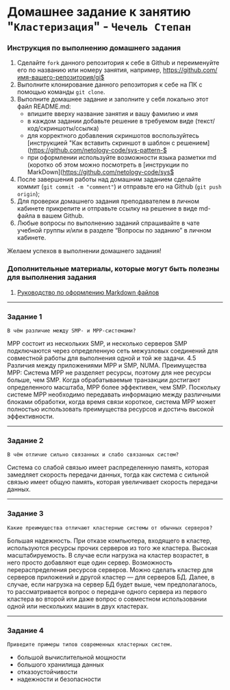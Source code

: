 # Домашнее задание к занятию "`Кластеризация`" - `Чечель Степан`


### Инструкция по выполнению домашнего задания

   1. Сделайте `fork` данного репозитория к себе в Github и переименуйте его по названию или номеру занятия, например, https://github.com/имя-вашего-репозитория/gi$
   2. Выполните клонирование данного репозитория к себе на ПК с помощью команды `git clone`.
   3. Выполните домашнее задание и заполните у себя локально этот файл README.md:
      - впишите вверху название занятия и вашу фамилию и имя
      - в каждом задании добавьте решение в требуемом виде (текст/код/скриншоты/ссылка)
      - для корректного добавления скриншотов воспользуйтесь [инструкцией "Как вставить скриншот в шаблон с решением](https://github.com/netology-code/sys-pattern-$
      - при оформлении используйте возможности языка разметки md (коротко об этом можно посмотреть в [инструкции  по MarkDown](https://github.com/netology-code/sys$
   4. После завершения работы над домашним заданием сделайте коммит (`git commit -m "comment"`) и отправьте его на Github (`git push origin`);
   5. Для проверки домашнего задания преподавателем в личном кабинете прикрепите и отправьте ссылку на решение в виде md-файла в вашем Github.
   6. Любые вопросы по выполнению заданий спрашивайте в чате учебной группы и/или в разделе “Вопросы по заданию” в личном кабинете.

Желаем успехов в выполнении домашнего задания!

### Дополнительные материалы, которые могут быть полезны для выполнения задания

1. [Руководство по оформлению Markdown файлов](https://gist.github.com/Jekins/2bf2d0638163f1294637#Code)

---








### Задание 1

`В чём различие между SMP- и MPP-системами?`


MPP состоит из нескольких SMP, и несколько серверов SMP подключаются через определенную сеть межузловых соединений для совместной работы для выполнения одной и той же задачи. 4.5 Различия между приложениями MPP и SMP, NUMA. Преимущества MPP: Система MPP не разделяет ресурсы, поэтому для нее ресурсы больше, чем SMP. Когда обрабатываемые транзакции достигают определенного масштаба, MPP более эффективен, чем SMP. Поскольку системе MPP необходимо передавать информацию между различными блоками обработки, когда время связи короткое, система MPP может полностью использовать преимущества ресурсов и достичь высокой эффективности.

---

### Задание 2

`В чём отличие сильно связанных и слабо связанных систем?`

Система со слабой связью имеет распределенную память, которая замедляет скорость передачи данных, тогда как система с сильной связью имеет общую память, которая увеличивает скорость передачи данных.

---

### Задание 3

`Какие преимущества отличают кластерные системы от обычных серверов?`

Большая надежность. При отказе компьютера, входящего в кластер, используются ресурсы прочих серверов из того же кластера.
Высокая масштабируемость. В случае если нагрузка на кластер возрастет, в него просто добавляют еще один сервер.
Возможность перераспределения ресурсов серверов. Можно сделать кластер для серверов приложений и другой кластер — для серверов БД. Далее, в случае, если нагрузка на сервер БД будет выше, чем предполагалось, то рассматривается вопрос о передаче одного сервера из первого кластера во второй или даже вопрос о совместном использовании одной или нескольких машин в двух кластерах.

---


### Задание 4

`Приведите примеры типов современных кластерных систем.`

- большой вычислительной мощности
- большого хранилища данных
- отказоустойчивости
- надежности и безопасности
